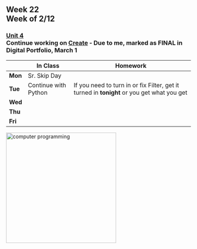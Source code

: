 ## Week 22 <br>Week of 2/12

### [Unit 4](/apcsp/curriculum/5)<br>Continue working on [Create](/apcsp/curriculum/pt/create) - Due to me, marked as FINAL in Digital Portfolio, March 1

  |       |In Class               |Homework   |
  |-------|---------              |---------  |
  |**Mon**|Sr. Skip Day | |
  |**Tue**|Continue with Python |If you need to turn in or fix Filter, get it turned in **tonight** or you get what you get |
  |**Wed**| | |
  |**Thu**| | |
  |**Fri**| | |

<img src="https://www.learncomputerscienceonline.com/wp-content/uploads/2019/10/Program-Coding.jpg" alt="computer programming" height="300">

<meta http-equiv="refresh" content="300"/>
